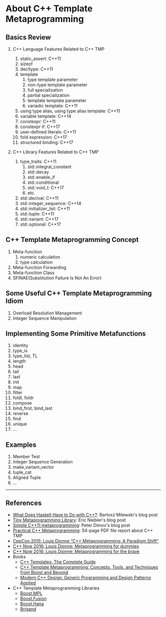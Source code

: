 # About C++ Template Metaprogramming

## Basics Review

1. C++ Language Features Related to C++ TMP
    1. static_assert: C++11
    2. sizeof
    3. decltype: C++11
    4. template
        1. type template parameter
        2. non-type template parameter
        3. full specialization
        4. partial specialization
        5. template template parameter
        6. variadic template: C++11
    5. using type alias, using type alias template: C++11
    6. variable template: C++14
    7. constexpr: C++11
    8. constexpr if: C++17
    9. user-defined literals: C++11
    10. fold expression: C++17
    11. structured binding: C++17

2. C++ Library Features Related to C++ TMP
    1. type_traits: C++11
        1. std::integral_constant
        2. std::decay
        3. std::enable_if
        4. std::conditional
        5. std::void_t: C++17
        6. etc.
    2. std::declval: C++11
    3. std::integer_sequence: C++14
    4. std::initializer_list: C++11
    5. std::tuple: C++11
    6. std::variant: C++17
    7. std::optional: C++17

## C++ Template Metaprogramming Concept

1. Meta-function
    1. numeric calculation
    2. type calculation
2. Meta-function Forwarding
3. Meta-function Class
4. SFINAE(Substitution Failure Is Not An Error)

## Some Useful C++ Template Metaprogramming Idiom

1. Overload Resolution Management
2. Integer Sequence Manipulation

## Implementing Some Primitive Metafunctions

1. identity
2. type_is
3. type_list, TL
4. length
5. head
6. tail
7. last
8. init
9. map
10. filter
11. foldl, foldr
12. compose
13. bind_first, bind_last
14. reverse
15. find
16. unique
17. ...

## Examples

1. Member Test
2. Integer Sequence Generation
3. make_variant_vector
4. tuple_cat
5. Aligned Tuple
6. ...

---

## References

+ [What Does Haskell Have to Do with C++?](https://bartoszmilewski.com/2009/10/21/what-does-haskell-have-to-do-with-c/): Bartosz Milewski's blog post
+ [Tiny Metaprogramming Library](http://ericniebler.com/2014/11/13/tiny-metaprogramming-library/): Eric Niebler's blog post
+ [Simple C++11 metaprogramming](http://pdimov.com/cpp2/simple_cxx11_metaprogramming.html): Peter Dimov's blog post
+ [Practical C++ Metaprogramming](http://www.oreilly.com/programming/free/practical-c-plus-plus-metaprogramming.csp): 54-page PDF file report about C++ TMP
+ [CppCon 2015: Louis Dionne “C++ Metaprogramming: A Paradigm Shift"](https://www.youtube.com/watch?v=cg1wOINjV9U)
+ [C++ Now 2016: Louis Dionne: Metaprogramming for dummies](https://www.youtube.com/watch?v=a1doqFAumCk&index=9&list=PL_AKIMJc4roU0F3w20Ac77YeOFyvFmaJD)
+ [C++ Now 2016: Louis Dionne: Metaprogramming for the brave](https://www.youtube.com/watch?v=UXwWXHrvTug&index=16&list=PL_AKIMJc4roU0F3w20Ac77YeOFyvFmaJD)
+ Books
    - [C++ Templates: The Complete Guide](https://www.amazon.com/Templates-Complete-Guide-David-Vandevoorde/dp/0201734842/ref=sr_1_1?ie=UTF8&qid=1489142301&sr=8-1&keywords=C%2B%2B+templates)
    - [C++ Template Metaprogramming: Concepts, Tools, and Techniques from Boost and Beyond](https://www.amazon.com/Template-Metaprogramming-Concepts-Techniques-Beyond/dp/0321227255/ref=sr_1_1?ie=UTF8&qid=1489142222&sr=8-1&keywords=C%2B%2B+template+metaprogramming)
    - [Modern C++ Design: Generic Programming and Design Patterns Applied](https://www.amazon.com/Modern-Design-Generic-Programming-Patterns/dp/0201704315/ref=sr_1_1?ie=UTF8&qid=1489142257&sr=8-1&keywords=modern+c%2B%2B+design)
+ C++ Template Metaprogramming Libraries
    - [Boost.MPL](http://www.boost.org/doc/libs/1_63_0/libs/mpl/doc/index.html)
    - [Boost.Fusion](http://www.boost.org/doc/libs/1_63_0/libs/fusion/doc/html/index.html)
    - [Boost.Hana](http://www.boost.org/doc/libs/1_63_0/libs/hana/doc/html/index.html)
    - [Brigand](https://github.com/edouarda/brigand/wiki)
